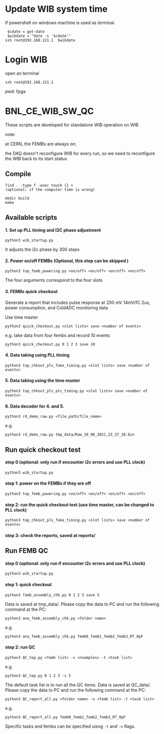 # Update WIB system time 
If powershell on windows machine is used as terminal. 
```
 $cdate = get-date
 $wibdate = "date -s '$cdate'"
ssh root@192.168.121.1  $wibdate
```

# Login WIB
open an terminal
```
ssh root@192.168.121.1
```
pwd: fpga

# BNL_CE_WIB_SW_QC
 
These scripts are developed for standalone WIB operation on WIB 

note: 

at CERN, the FEMBs are always on;

the DAQ doesn't reconfigure WIB for every run, so we need to reconfigure the WIB back to its start status

## Compile
```
find . -type f -exec touch {} +
(optional: if the computer time is wrong)
```

```
mkdir build
make
```
## Available scripts
#### 1. Set up PLL timing and I2C phase adjustment
```
python3 wib_startup.py
```
It adjusts the i2c phase by 300 steps

#### 2. Power on/off FEMBs (Optional, this step can be skipped )
```
python3 top_femb_powering.py <on/off> <on/off> <on/off> <on/off>
```
The four arguments correspond to the four slots 
#### 3. FEMBs quick checkout
Generate a report that includes pulse response at 200 mV 14mV/fC 2us, power consumption, and ColdADC monitoring data

Use time master
```
python3 quick_checkout.py <slot lists> save <number of events>
```
e.g. take data from four fembs and record 10 events
```
python3 quick_checkout.py 0 1 2 3 save 10
```
#### 4. Data taking using PLL timing
```
python3 top_chkout_pls_fake_timing.py <slot lists> save <number of events>
```
#### 5. Data taking using the time master
```
python3 top_chkout_pls_ptc_timing.py <slot lists> save <number of events>
```
#### 6. Data decoder for 4. and 5.
```
python3 rd_demo_raw.py <file_path/file_name>   
```
e.g.
```
python3 rd_demo_raw.py tmp_data/Raw_19_06_2021_23_37_10.bin
```

## Run quick checkout test
#### step 0 (optional: only run if encounter i2c errors and use PLL clock)
```
python3 wib_startup.py
```
#### step 1: power on the FEMBs if they are off
```
python3 top_femb_powering.py <on/off> <on/off> <on/off> <on/off>
```
#### step 2: run the quick checkout test (use time master, can be changed to PLL clock)
```
python3 top_chkout_pls_fake_timing.py <slot lists> save <number of events>
```
#### step 3: check the reports, saved at reports/

## Run FEMB QC
#### step 0 (optional: only run if encounter i2c errors and use PLL clock)
```
python3 wib_startup.py
```
#### step 1: quick checkout
```
python3 femb_assembly_chk.py 0 1 2 3 save 5
```
Data is saved at tmp_data/. Please copy the data to PC and run the following command at the PC:
```
python3 ana_femb_assembly_chk.py <folder name>
```
e.g.
```
python3 ana_femb_assembly_chk.py femb0_femb1_femb2_femb3_RT_0pF
```
#### step 2: run QC
```
python3 QC_top.py <femb list> -s <nsamples> -t <task list> 
```
e.g.
```
python3 QC_top.py 0 1 2 3 -s 5
```
The default task list is to run all the QC items. Data is saved at QC_data/. Please copy the data to PC and run the following command at the PC:
```
python3 QC_report_all.py <folder name> -n <femb list> -t <task list>
```
e.g.
```
python3 QC_report_all.py femb0_femb1_femb2_femb3_RT_0pF
```
Specific tasks and fembs can be specified uisng ``-t`` and ``-n`` flags.


